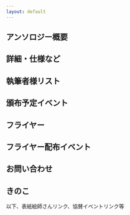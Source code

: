 ```yaml
---
layout: default
---
```


<!---
  不要な行は削除してください。
  見出し足りないと思うので追加してください
-->

## アンソロジー概要


## 詳細・仕様など


## 執筆者様リスト


## 頒布予定イベント


## フライヤー


## フライヤー配布イベント

## お問い合わせ

## きのこ


以下、表紙絵師さんリンク、協賛イベントリンク等



